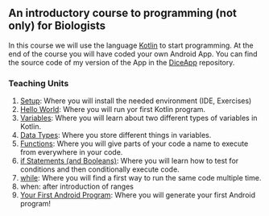 ## An introductory course to programming (not only) for Biologists

In this course we will use the language [Kotlin](https://kotlinlang.org/) to start programming. At the end of the course you will have coded your own Android App. You can find the source code of my version of the App in the [DiceApp](https://github.com/Joerg-Schultz/DiceApp) repository.

### Teaching Units

1. [Setup](./Setup/setup.md): Where you will install the needed environment (IDE, Exercises)
2. [Hello World](./HelloWorld/helloworld.md): Where you will run yor first Kotlin program.
3. [Variables](./VariablesAndDataTypes/variables.md): Where you will learn about two different types of variables in Kotlin.
4. [Data Types](./VariablesAndDataTypes/datatypes.md): Where you store different things in variables.
5. [Functions](./Functions/functions.md): Where you will give parts of your code a name to execute from everywhere in your code.
6. [if Statements (and Booleans)](./ControlStatements/ifstatements.md): Where you will learn how to test for conditions and then conditionally execute code.
7. [while](./ControlStatements/while.md): Where you will find a first way to run the same code multiple time.
8. when: after introduction of ranges
9. [Your First Android Program](./DiceApp/emptyproject.md): Where you will generate your first Android program!
